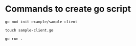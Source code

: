 # Commands to create go script

```
go mod init example/sample-client
```

```
touch sample-client.go
```

```
go run .
```